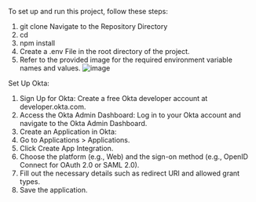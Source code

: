To set up and run this project, follow these steps:
1. git clone <repository-url>
  Navigate to the Repository Directory
2. cd <repo-directory>
3. npm install
4. Create a .env File in the root directory of the project.
5. Refer to the provided image for the required environment variable names and values.
![image](https://github.com/user-attachments/assets/fb5c0839-712e-4071-86b3-be703ada5735)

Set Up Okta:
1. Sign Up for Okta: Create a free Okta developer account at developer.okta.com.
2. Access the Okta Admin Dashboard: Log in to your Okta account and navigate to the Okta Admin Dashboard.
3. Create an Application in Okta:
4. Go to Applications > Applications.
5. Click Create App Integration.
6. Choose the platform (e.g., Web) and the sign-on method (e.g., OpenID Connect for OAuth 2.0 or SAML 2.0).
7. Fill out the necessary details such as redirect URI and allowed grant types.
8. Save the application.
